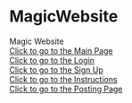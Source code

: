 # MagicWebsite
Magic Website<br>
<a href="Main.html">Click to go to the Main Page</a>
<br>
<a href="Login.html">Click to go to the Login</a>
<br>
<a href="Create.html">Click to go to the Sign Up</a>
<br>
<a href="Instruction.html">Click to go to the Instructions</a>
<br>
<a href="Post.html">Click to go to the Posting Page</a>
<embed name="Mysterious Music" src="Diabolus.mp3" loop="true" hidden="true" autostart="true">


